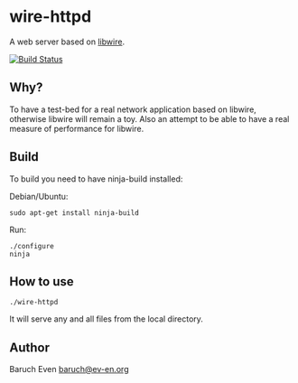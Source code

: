 wire-httpd
==========

A web server based on [libwire][libwire].

[![Build Status](https://travis-ci.org/baruch/wire-httpd.png?branch=master)](https://travis-ci.org/baruch/wire-httpd)

Why?
----

To have a test-bed for a real network application based on libwire, otherwise
libwire will remain a toy. Also an attempt to be able to have a real measure of
performance for libwire.

Build
-----

To build you need to have ninja-build installed:

Debian/Ubuntu:

    sudo apt-get install ninja-build

Run:

    ./configure
    ninja

How to use
----------

    ./wire-httpd

It will serve any and all files from the local directory.

Author
------

Baruch Even <baruch@ev-en.org>

  [libwire]: https://github.com/baruch/libwire
